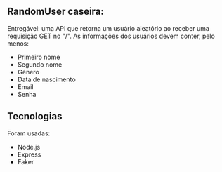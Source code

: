 ## RandomUser caseira:

Entregável: uma API que retorna um usuário aleatório ao receber uma requisição GET no "/". As
informações dos usuários devem conter, pelo menos:
- Primeiro nome
- Segundo nome
- Gênero
- Data de nascimento
- Email
- Senha

## Tecnologias
Foram usadas:

- Node.js
- Express
- Faker
